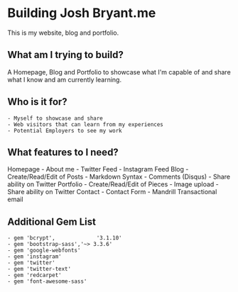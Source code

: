 # Building Josh Bryant.me

This is my website, blog and portfolio.

## What am I trying to build?
A Homepage, Blog and Portfolio to showcase what I'm capable of and share what I know and am currently learning.

## Who is it for?
	- Myself to showcase and share
	- Web visitors that can learn from my experiences
	- Potential Employers to see my work 

## What features to I need?
Homepage
	- About me
	- Twitter Feed
	- Instagram Feed
Blog
	- Create/Read/Edit of Posts
	- Markdown Syntax
	- Comments (Disqus)
	- Share ability on Twitter
Portfolio
	- Create/Read/Edit of Pieces
	- Image upload
	- Share ability on Twitter
Contact
	- Contact Form
	- Mandrill Transactional email

## Additional Gem List
	- gem 'bcrypt',				'3.1.10'
	- gem 'bootstrap-sass','~> 3.3.6'
	- gem 'google-webfonts'
	- gem 'instagram'
	- gem 'twitter'
	- gem 'twitter-text'
	- gem 'redcarpet'
	- gem 'font-awesome-sass'
